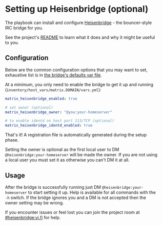 # Setting up Heisenbridge (optional)

The playbook can install and configure [Heisenbridge](https://github.com/hifi/heisenbridge) - the bouncer-style IRC bridge for you.

See the project's [README](https://github.com/hifi/heisenbridge/blob/master/README.md) to learn what it does and why it might be useful to you.

## Configuration

Below are the common configuration options that you may want to set, exhaustive list is in [the bridge's defaults var file](../roles/matrix-bridge-heisenbridge/defaults/main.yml).

At a minimum, you only need to enable the bridge to get it up and running (`inventory/host_vars/matrix.DOMAIN/vars.yml`):

```yaml
matrix_heisenbridge_enabled: true

# set owner (optional)
matrix_heisenbridge_owner: "@you:your-homeserver"

# to enable identd on host port 113/TCP (optional)
matrix_heisenbridge_identd_enabled: true
```

That's it! A registration file is automatically generated during the setup phase.

Setting the owner is optional as the first local user to DM `@heisenbridge:your-homeserver` will be made the owner.
If you are not using a local user you must set it as otherwise you can't DM it at all.

## Usage

After the bridge is successfully running just DM `@heisenbridge:your-homeserver` to start setting it up.
Help is available for all commands with the `-h` switch.
If the bridge ignores you and a DM is not accepted then the owner setting may be wrong.

If you encounter issues or feel lost you can join the project room at [#heisenbridge:vi.fi](https://matrix.to/#/#heisenbridge:vi.fi) for help.
